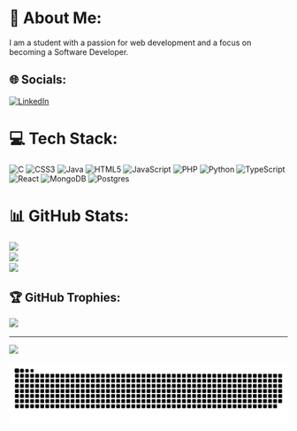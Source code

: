 # 💫 About Me:
I am a student with a passion for web development and a focus on becoming a Software Developer.

## 🌐 Socials:
[![LinkedIn](https://img.shields.io/badge/LinkedIn-%230077B5.svg?logo=linkedin&logoColor=white)](https://www.linkedin.com/in/achraf-rejouan)

# 💻 Tech Stack:
![C](https://img.shields.io/badge/c-%2300599C.svg?style=for-the-badge&logo=c&logoColor=white) ![CSS3](https://img.shields.io/badge/css3-%231572B6.svg?style=for-the-badge&logo=css3&logoColor=white) ![Java](https://img.shields.io/badge/java-%23ED8B00.svg?style=for-the-badge&logo=openjdk&logoColor=white) ![HTML5](https://img.shields.io/badge/html5-%23E34F26.svg?style=for-the-badge&logo=html5&logoColor=white) ![JavaScript](https://img.shields.io/badge/javascript-%23323330.svg?style=for-the-badge&logo=javascript&logoColor=%23F7DF1E) ![PHP](https://img.shields.io/badge/php-%23777BB4.svg?style=for-the-badge&logo=php&logoColor=white) ![Python](https://img.shields.io/badge/python-3670A0?style=for-the-badge&logo=python&logoColor=ffdd54) ![TypeScript](https://img.shields.io/badge/typescript-%23007ACC.svg?style=for-the-badge&logo=typescript&logoColor=white) ![React](https://img.shields.io/badge/react-%2320232a.svg?style=for-the-badge&logo=react&logoColor=%2361DAFB) ![MongoDB](https://img.shields.io/badge/MongoDB-%234ea94b.svg?style=for-the-badge&logo=mongodb&logoColor=white) ![Postgres](https://img.shields.io/badge/postgres-%23316192.svg?style=for-the-badge&logo=postgresql&logoColor=white)

# 📊 GitHub Stats:
![](https://github-readme-stats.vercel.app/api?username=Achraf-Rejouan&theme=dark&hide_border=false&include_all_commits=true&count_private=false)<br/>
![](https://github-readme-streak-stats.herokuapp.com/?user=Achraf-Rejouan&theme=dark&hide_border=false)<br/>
![](https://github-readme-stats.vercel.app/api/top-langs/?username=Achraf-Rejouan&theme=dark&hide_border=false&include_all_commits=true&count_private=false&layout=compact)

## 🏆 GitHub Trophies:
![](https://github-profile-trophy.vercel.app/?username=Achraf-Rejouan&theme=radical&no-frame=false&no-bg=false&margin-w=4)

---
[![](https://visitcount.itsvg.in/api?id=Achraf-Rejouan&icon=0&color=0)](https://visitcount.itsvg.in)

<picture>
  <source media="(prefers-color-scheme: dark)" srcset="https://raw.githubusercontent.com/Achraf-Rejouan/Achraf-Rejouan/output/github-snake-dark.svg" />
  <source media="(prefers-color-scheme: light)" srcset="https://raw.githubusercontent.com/Achraf-Rejouan/Achraf-Rejouan/output/github-snake.svg" />
  <img alt="github-snake" src="https://raw.githubusercontent.com/Achraf-Rejouan/Achraf-Rejouan/output/github-snake.svg" />
</picture>
